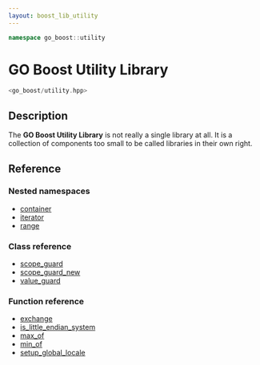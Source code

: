 ```yaml
---
layout: boost_lib_utility
---
```


```c++
namespace go_boost::utility
```

# GO Boost Utility Library

```c++
<go_boost/utility.hpp>
```

## Description

The **GO Boost Utility Library** is not really a single library at all. It is a collection
of components too small to be called libraries in their own right.

## Reference

### Nested namespaces

* [container](./container/container.html)
* [iterator](./iterator/iterator.html)
* [range](./range/range.html)

### Class reference

* [scope_guard](./class_scope_guard.html)
* [scope_guard_new](./class_template_scope_guard_new.html)
* [value_guard](./class_template_value_guard.html)

### Function reference

* [exchange](./function_template_exchange.html)
* [is_little_endian_system](./function_is_little_endian_system.html)
* [max_of](./function_template_min_max.html)
* [min_of](./function_template_min_max.html)
* [setup_global_locale](./function_setup_global_locale.html)
